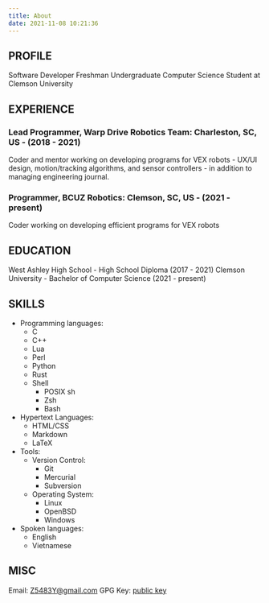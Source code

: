 ```yaml
---
title: About
date: 2021-11-08 10:21:36
---
```


## PROFILE

Software Developer
Freshman Undergraduate Computer Science Student at Clemson University

## EXPERIENCE

### Lead Programmer, Warp Drive Robotics Team: Charleston, SC, US - (2018 - 2021)

Coder and mentor working on developing programs for VEX robots - UX/UI design, motion/tracking algorithms, and sensor controllers - in addition to managing engineering journal.

### Programmer, BCUZ Robotics: Clemson, SC, US - (2021 - present)

Coder working on developing efficient programs for VEX robots

## EDUCATION

West Ashley High School - High School Diploma (2017 - 2021)
Clemson University - Bachelor of Computer Science (2021 - present)

## SKILLS

- Programming languages:
  - C
  - C++
  - Lua
  - Perl
  - Python
  - Rust
  - Shell
    - POSIX sh
    - Zsh
    - Bash
- Hypertext Languages:
  - HTML/CSS
  - Markdown
  - LaTeX
- Tools:
  - Version Control:
    - Git
    - Mercurial
    - Subversion
  - Operating System:
    - Linux
    - OpenBSD
    - Windows
- Spoken languages:
  - English
  - Vietnamese

## MISC

Email: Z5483Y@gmail.com
GPG Key: [public key](./khuen-public-key.gpg)
